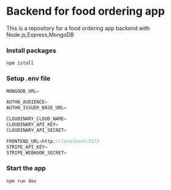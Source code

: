 # Backend for food ordering app

This is a repository for a food ordering app backend with Node.js,Express,MongoDB

### Install packages

```shell
npm istall
```

### Setup .env file

```js
MONGODB_URL=

AUTH0_AUDIENCE=
AUTH0_ISSUER_BASE_URL=

CLOUDINARY_CLOUD_NAME=
CLOUDINARY_API_KEY=
CLOUDINARY_API_SECRET=

FRONTEND_URL=http://localhost:5173
STRIPE_API_KEY=
STRIPE_WEBHOOK_SECRET=
```

### Start the app

```shell
npm run dev
```
